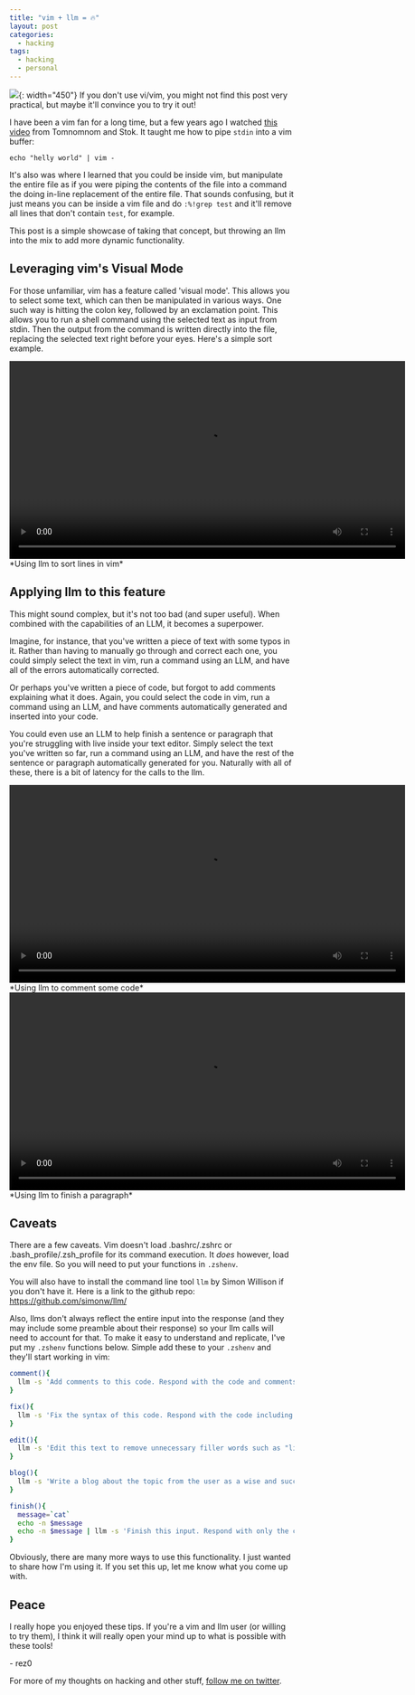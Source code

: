 ```yaml
---
title: "vim + llm = 🔥"
layout: post
categories:
  - hacking
tags:
  - hacking
  - personal
---
```


![](https://i.imgur.com/C6uGNdw.png){: width="450"}
If you don't use vi/vim, you might not find this post very practical, but maybe it'll convince you to try it out! 

I have been a vim fan for a long time, but a few years ago I watched [this video](https://www.youtube.com/watch?v=l8iXMgk2nnY) from Tomnomnom and Stok. It taught me how to pipe `stdin` into a vim buffer:
```
echo "helly world" | vim -
``` 

It's also was where I learned that you could be inside vim, but manipulate the entire file as if you were piping the contents of the file into a command the doing in-line replacement of the entire file. That sounds confusing, but it just means you can be inside a vim file and do `:%!grep test` and it'll remove all lines that don't contain `test`, for example.

This post is a simple showcase of taking that concept, but throwing an llm into the mix to add more dynamic functionality.

## Leveraging vim's Visual Mode

For those unfamiliar, vim has a feature called 'visual mode'. This allows you to select some text, which can then be manipulated in various ways. One such way is hitting the colon key, followed by an exclamation point. This allows you to run a shell command using the selected text as input from stdin. Then the output from the command is written directly into the file, replacing the selected text right before your eyes. Here's a simple sort example.

<video width="700" controls>
  <source src="/assets/vimvisualexample.mov" type="video/mp4">
  Your browser does not support the video tag.
</video>
*Using llm to sort lines in vim*


## Applying llm to this feature

This might sound complex, but it's not too bad (and super useful). When combined with the capabilities of an LLM, it becomes a superpower.

Imagine, for instance, that you've written a piece of text with some typos in it. Rather than having to manually go through and correct each one, you could simply select the text in vim, run a command using an LLM, and have all of the errors automatically corrected.

Or perhaps you've written a piece of code, but forgot to add comments explaining what it does. Again, you could select the code in vim, run a command using an LLM, and have comments automatically generated and inserted into your code.

You could even use an LLM to help finish a sentence or paragraph that you're struggling with live inside your text editor. Simply select the text you've written so far, run a command using an LLM, and have the rest of the sentence or paragraph automatically generated for you. Naturally with all of these, there is a bit of latency for the calls to the llm.

<video width="700" controls>
    <source src="/assets/vimcomment.mov" type="video/mp4">
    Your browser does not support the video tag.
</video>
*Using llm to comment some code*

<video width="700" controls>
    <source src="/assets/vimfinish.mov" type="video/mp4">
    Your browser does not support the video tag.
</video>
*Using llm to finish a paragraph*

## Caveats

There are a few caveats. Vim doesn't load .bashrc/.zshrc or .bash_profile/.zsh_profile for its command execution. It _does_ however, load the env file. So you will need to put your functions in `.zshenv`. 

You will also have to install the command line tool `llm` by Simon Willison if you don't have it. Here is a link to the github repo: https://github.com/simonw/llm/

Also, llms don't always reflect the entire input into the response (and they may include some preamble about their response) so your llm calls will need to account for that. To make it easy to understand and replicate, I've put my `.zshenv` functions below. Simple add these to your `.zshenv` and they'll start working in vim:

```bash
comment(){
  llm -s 'Add comments to this code. Respond with the code and comments. Do not alter the functional aspect of the code, but still return it. Be sure and include the code in the response. Do not respond in a markdown code block. Just respond with the code and comments. Do not preamble or say anything before or after the code. for example: If the user sent "print(1)\nprint(2)", you would reply "# Prints 1\nprint(1)\n# Prints 2\nprint(2)"' - o temperature .2
}
```
```bash
fix(){
  llm -s 'Fix the syntax of this code. Respond with the code including any fixes. Do not alter the functional aspect of the code, but simply fix it and respond with all of it. Do not respond in a markdown code block. Just respond with the code. Do not preamble or say anything before or after the code. for example: If the user sent "print(1", you would simply reply "print(1)"' -o temperature .2
}
```
```bash
edit(){
  llm -s 'Edit this text to remove unnecessary filler words such as "like", "you know", and unimportant adverbs. Respond with the edited text only. Do not alter the speaking style or primary content.' -o temperature .1
}
```
```bash
blog(){
  llm -s 'Write a blog about the topic from the user as a wise and succinct writer such as Paul Graham or Tyler Cowen, but only use high school term paper vocabulary or lower.' -o temperature .4 -o presence_penalty .2 -m  gpt-4
}
```
```bash
finish(){
  message=`cat`
  echo -n $message
  echo -n $message | llm -s 'Finish this input. Respond with only the completion text. Do not respond with the input. Do not preamble or say anything before or after the completion. For example: If the user sent "The sky  is", you would simply reply " blue." If the input is code, write quality code that is syntactically correct. If the input is text, respond as a wise, succinct writer such as Paul Graham or Tyler Cowen, but only use high   school term paper vocabulary or lower.' -o temperature .4 -o presence_penalty .2 -m gpt-4
}
```

Obviously, there are many more ways to use this functionality. I just wanted to share how I'm using it. If you set this up, let me know what you come up with.

## Peace

I really hope you enjoyed these tips. If you're a vim and llm user (or willing to try them), I think it will really open your mind up to what is possible with these tools!

\- rez0

For more of my thoughts on hacking and other stuff, [follow me on twitter](https://twitter.com/rez0__). 

<meta name="twitter:card" content="summary_large_image" />
<meta name="twitter:site" content="@rez0__" />
<meta name="twitter:creator" content="@rez0__" />
<meta property="og:url" content="https://rez0.blog/personal/2023/09/18/vim-llm-hacks.html" />
<meta property="og:title" content="vim + llm = 🔥" />
<meta property="og:description" content="Using vim's visual mode with the llm tool for fun and profit" />
<meta property="og:image" content="https://i.imgur.com/C6uGNdw.png" />
